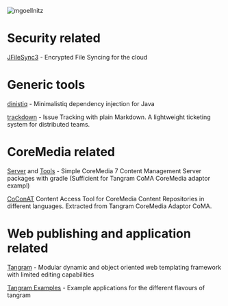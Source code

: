 ![mgoellnitz](https://avatars0.githubusercontent.com/u/432458?v=3&s=120)

# Security related

[JFileSync3](http://mgoellnitz.github.io/JFileSync3) - Encrypted File Syncing for the cloud

# Generic tools

[dinistiq](http://mgoellnitz.github.io/dinistiq/) - Minimalistiq dependency injection for Java

[trackdown](https://github.com/mgoellnitz/trackdown/) - Issue Tracking with plain Markdown. A lightweight ticketing system for distributed teams.

# CoreMedia related

[Server](https://github.com/mgoellnitz/cm-cms-webapp/) and [Tools](https://github.com/mgoellnitz/cm-cms-tools/) - Simple CoreMedia 7 Content Management Server packages with gradle (Sufficient for Tangram CoMA CoreMedia adaptor exampl)

[CoConAT](http://mgoellnitz.github.io/coconat/) Content Access Tool for CoreMedia Content Repositories in different languages. Extracted from Tangram CoreMedia Adaptor CoMA.

# Web publishing and application related

[Tangram](https://github.com/mgoellnitz/tangram/) - Modular dynamic and object oriented web templating framework with limited editing capabilities

[Tangram Examples](https://github.com/mgoellnitz/tangram-examples/) - Example applications for the different flavours of tangram
